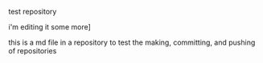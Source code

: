 test repository

i'm editing it some more]

this is a md file in a repository to test the making, committing, and pushing of repositories 